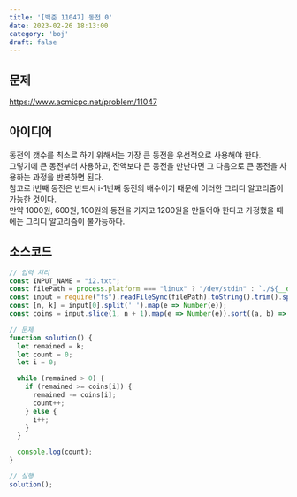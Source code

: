 ```yaml
---
title: '[백준 11047] 동전 0'
date: 2023-02-26 18:13:00
category: 'boj'
draft: false
---
```


## 문제
https://www.acmicpc.net/problem/11047

## 아이디어
동전의 갯수를 최소로 하기 위해서는 가장 큰 동전을 우선적으로 사용해야 한다.  
그렇기에 큰 동전부터 사용하고, 잔액보다 큰 동전을 만난다면 그 다음으로 큰 동전을 사용하는 과정을 반복하면 된다.  
참고로 i번째 동전은 반드시 i-1번째 동전의 배수이기 때문에 이러한 그리디 알고리즘이 가능한 것이다.  
만약 1000원, 600원, 100원의 동전을 가지고 1200원을 만들어야 한다고 가정했을 때에는 그리디 알고리즘이 불가능하다.

## 소스코드
```js
// 입력 처리
const INPUT_NAME = "i2.txt";
const filePath = process.platform === "linux" ? "/dev/stdin" : `./${__dirname.split('\\').pop()}/${INPUT_NAME}`;
const input = require("fs").readFileSync(filePath).toString().trim().split("\n").map(item => item.trim());
const [n, k] = input[0].split(' ').map(e => Number(e));
const coins = input.slice(1, n + 1).map(e => Number(e)).sort((a, b) => b - a);

// 문제
function solution() {
  let remained = k;
  let count = 0;
  let i = 0;

  while (remained > 0) {
    if (remained >= coins[i]) {
      remained -= coins[i];
      count++;
    } else {
      i++;
    }
  }

  console.log(count);
}

// 실행
solution();
```